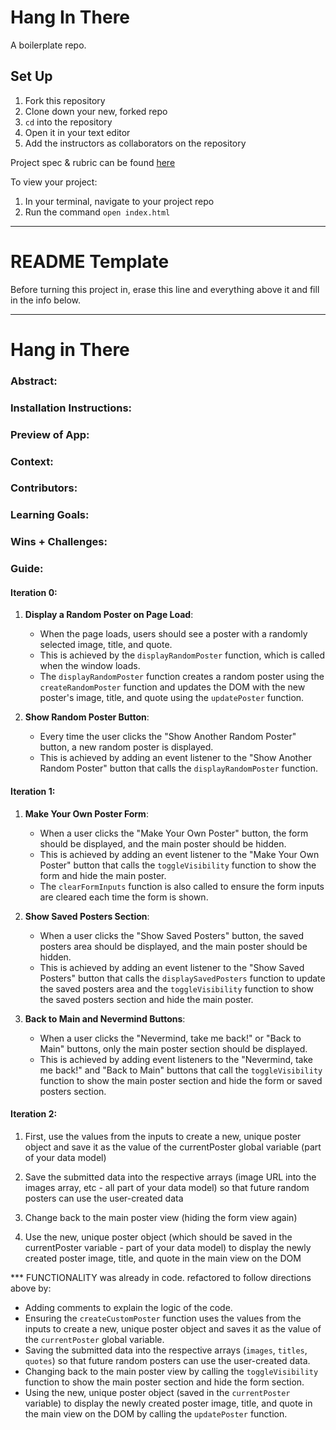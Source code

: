 # Hang In There

A boilerplate repo. 

## Set Up

1. Fork this repository
2. Clone down your new, forked repo
3. `cd` into the repository
4. Open it in your text editor
5. Add the instructors as collaborators on the repository

Project spec & rubric can be found [here](https://curriculum.turing.edu/module2/projects/hang_in_there/)

To view your project:

1. In your terminal, navigate to your project repo
2. Run the command `open index.html`
  
______________________________________________________  
# README Template  
Before turning this project in, erase this line and everything above it and fill in the info below.  
______________________________________________________  

# Hang in There  

### Abstract:
[//]: <> (Briefly describe what you built and its features. What problem is the app solving? How does this application solve that problem?)

### Installation Instructions:
[//]: <> (What steps does a person have to take to get your app cloned down and running?)

### Preview of App:
[//]: <> (Provide ONE gif or screenshot of your application - choose the "coolest" piece of functionality to show off. gifs preferred!)

### Context:
[//]: <> (Give some context for the project here. How long did you have to work on it? How far into the Turing program are you?)

### Contributors:
[//]: <> (Who worked on this application? Link to your GitHub. Consider also providing LinkedIn link)

### Learning Goals:
[//]: <> (What were the learning goals of this project? What tech did you work with?)

### Wins + Challenges:
[//]: <> (What are 2-3 wins you have from this project? What were some challenges you faced - and how did you get over them?)

### Guide:

#### Iteration 0:
1. **Display a Random Poster on Page Load**:
   - When the page loads, users should see a poster with a randomly selected image, title, and quote.
   - This is achieved by the `displayRandomPoster` function, which is called when the window loads.
   - The `displayRandomPoster` function creates a random poster using the `createRandomPoster` function and updates the DOM with the new poster's image, title, and quote using the `updatePoster` function.

2. **Show Random Poster Button**:
   - Every time the user clicks the "Show Another Random Poster" button, a new random poster is displayed.
   - This is achieved by adding an event listener to the "Show Another Random Poster" button that calls the `displayRandomPoster` function.

#### Iteration 1:
1. **Make Your Own Poster Form**:
   - When a user clicks the "Make Your Own Poster" button, the form should be displayed, and the main poster should be hidden.
   - This is achieved by adding an event listener to the "Make Your Own Poster" button that calls the `toggleVisibility` function to show the form and hide the main poster.
   - The `clearFormInputs` function is also called to ensure the form inputs are cleared each time the form is shown.

2. **Show Saved Posters Section**:
   - When a user clicks the "Show Saved Posters" button, the saved posters area should be displayed, and the main poster should be hidden.
   - This is achieved by adding an event listener to the "Show Saved Posters" button that calls the `displaySavedPosters` function to update the saved posters area and the `toggleVisibility` function to show the saved posters section and hide the main poster.

3. **Back to Main and Nevermind Buttons**:
   - When a user clicks the "Nevermind, take me back!" or "Back to Main" buttons, only the main poster section should be displayed.
   - This is achieved by adding event listeners to the "Nevermind, take me back!" and "Back to Main" buttons that call the `toggleVisibility` function to show the main poster section and hide the form or saved posters section.

#### Iteration 2:

1. First, use the values from the inputs to create a new, unique poster object and save it as the value of the currentPoster global variable (part of your data model)

2. Save the submitted data into the respective arrays (image URL into the images array, etc - all part of your data model) so that future random posters can use the user-created data

3. Change back to the main poster view (hiding the form view again)

4. Use the new, unique poster object (which should be saved in the currentPoster variable - part of your data model) to display the newly created poster image, title, and quote in the main view on the DOM


*** FUNCTIONALITY was already in code. refactored to follow directions above by:
- Adding comments to explain the logic of the code.
- Ensuring the `createCustomPoster` function uses the values from the inputs to create a new, unique poster object and saves it as the value of the `currentPoster` global variable.
- Saving the submitted data into the respective arrays (`images`, `titles`, `quotes`) so that future random posters can use the user-created data.
- Changing back to the main poster view by calling the `toggleVisibility` function to show the main poster section and hide the form section.
- Using the new, unique poster object (saved in the `currentPoster` variable) to display the newly created poster image, title, and quote in the main view on the DOM by calling the `updatePoster` function.